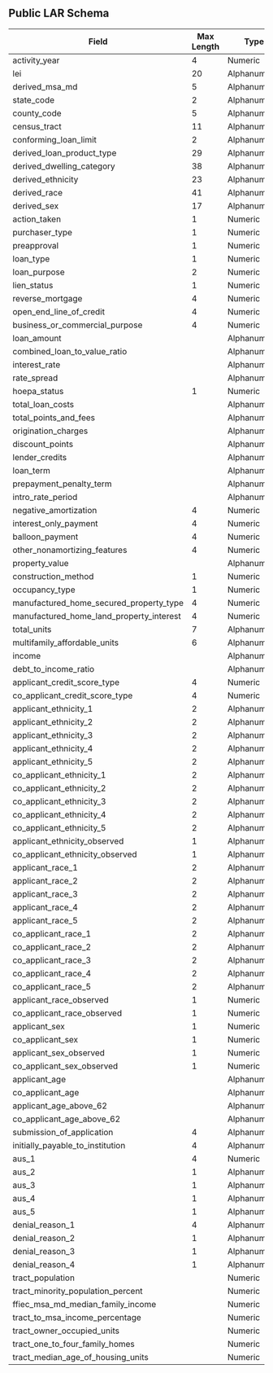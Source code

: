 ## Public LAR Schema

|Field|Max Length|Type|
|-----|----------|----|
activity\_year|4|Numeric
lei|20|Alphanumeric
derived\_msa\_md|5|Alphanumeric
state\_code|2|Alphanumeric
county\_code|5|Alphanumeric
census\_tract|11|Alphanumeric
conforming\_loan\_limit|2|Alphanumeric
derived\_loan\_product\_type|29|Alphanumeric
derived\_dwelling\_category|38|Alphanumeric
derived\_ethnicity|23|Alphanumeric
derived\_race|41|Alphanumeric
derived\_sex|17|Alphanumeric
action\_taken|1|Numeric
purchaser\_type|1|Numeric
preapproval|1|Numeric
loan\_type|1|Numeric
loan\_purpose|2|Numeric
lien\_status|1|Numeric
reverse\_mortgage|4|Numeric
open\_end\_line\_of\_credit|4|Numeric
business\_or\_commercial\_purpose|4|Numeric
loan\_amount||Alphanumeric
combined\_loan\_to\_value\_ratio||Alphanumeric
interest\_rate||Alphanumeric
rate\_spread||Alphanumeric
hoepa\_status|1|Numeric
total\_loan\_costs||Alphanumeric
total\_points\_and\_fees||Alphanumeric
origination\_charges||Alphanumeric
discount\_points||Alphanumeric
lender\_credits||Alphanumeric
loan\_term||Alphanumeric
prepayment\_penalty\_term||Alphanumeric
intro\_rate\_period||Alphanumeric
negative\_amortization|4|Numeric
interest\_only\_payment|4|Numeric
balloon\_payment|4|Numeric
other\_nonamortizing\_features|4|Numeric
property\_value||Alphanumeric
construction\_method|1|Numeric
occupancy\_type|1|Numeric
manufactured\_home\_secured\_property\_type|4|Numeric
manufactured\_home\_land\_property\_interest|4|Numeric
total\_units|7|Alphanumeric
multifamily\_affordable\_units|6|Alphanumeric
income||Alphanumeric
debt\_to\_income\_ratio||Alphanumeric
applicant\_credit\_score\_type|4|Numeric
co\_applicant\_credit\_score\_type|4|Numeric
applicant\_ethnicity\_1|2|Alphanumeric
applicant\_ethnicity\_2|2|Alphanumeric
applicant\_ethnicity\_3|2|Alphanumeric
applicant\_ethnicity\_4|2|Alphanumeric
applicant\_ethnicity\_5|2|Alphanumeric
co\_applicant\_ethnicity\_1|2|Alphanumeric
co\_applicant\_ethnicity\_2|2|Alphanumeric
co\_applicant\_ethnicity\_3|2|Alphanumeric
co\_applicant\_ethnicity\_4|2|Alphanumeric
co\_applicant\_ethnicity\_5|2|Alphanumeric
applicant\_ethnicity\_observed|1|Alphanumeric
co\_applicant\_ethnicity\_observed|1|Alphanumeric
applicant\_race\_1|2|Alphanumeric
applicant\_race\_2|2|Alphanumeric
applicant\_race\_3|2|Alphanumeric
applicant\_race\_4|2|Alphanumeric
applicant\_race\_5|2|Alphanumeric
co\_applicant\_race\_1|2|Alphanumeric
co\_applicant\_race\_2|2|Alphanumeric
co\_applicant\_race\_3|2|Alphanumeric
co\_applicant\_race\_4|2|Alphanumeric
co\_applicant\_race\_5|2|Alphanumeric
applicant\_race\_observed|1|Numeric
co\_applicant\_race\_observed|1|Numeric
applicant\_sex|1|Numeric
co\_applicant\_sex|1|Numeric
applicant\_sex\_observed|1|Numeric
co\_applicant\_sex\_observed|1|Numeric
applicant\_age||Alphanumeric
co\_applicant\_age||Alphanumeric
applicant\_age\_above\_62||Alphanumeric
co\_applicant\_age\_above\_62||Alphanumeric
submission\_of\_application|4|Alphanumeric
initially\_payable\_to\_institution|4|Alphanumeric
aus\_1|4|Numeric
aus\_2|1|Alphanumeric
aus\_3|1|Alphanumeric
aus\_4|1|Alphanumeric
aus\_5|1|Alphanumeric
denial\_reason\_1|4|Alphanumeric
denial\_reason\_2|1|Alphanumeric
denial\_reason\_3|1|Alphanumeric
denial\_reason\_4|1|Alphanumeric
tract\_population||Numeric
tract\_minority\_population\_percent||Numeric
ffiec\_msa\_md\_median\_family\_income||Numeric
tract\_to\_msa\_income\_percentage||Numeric
tract\_owner\_occupied\_units||Numeric
tract\_one\_to\_four\_family\_homes||Numeric
tract\_median\_age\_of\_housing\_units||Numeric

